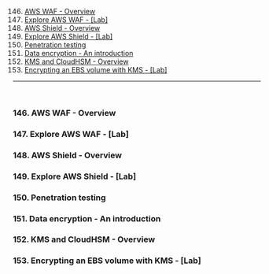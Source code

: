 146.  [AWS WAF - Overview](#146)
147.  [Explore AWS WAF - [Lab]](#147)
148.  [AWS Shield - Overview](#148)
149.  [Explore AWS Shield - [Lab]](#149)
150.  [Penetration testing](#150)
151.  [Data encryption - An introduction](#151)
152.  [KMS and CloudHSM - Overview](#152)
153.  [Encrypting an EBS volume with KMS - [Lab]](#153)

---

<br>

### 146. AWS WAF - Overview<a id='146'></a>

### 147. Explore AWS WAF - [Lab]<a id='147'></a>

### 148. AWS Shield - Overview<a id='148'></a>

### 149. Explore AWS Shield - [Lab]<a id='149'></a>

### 150. Penetration testing<a id='150'></a>

### 151. Data encryption - An introduction<a id='151'></a>

### 152. KMS and CloudHSM - Overview<a id='152'></a>

### 153. Encrypting an EBS volume with KMS - [Lab]<a id='153'></a>
